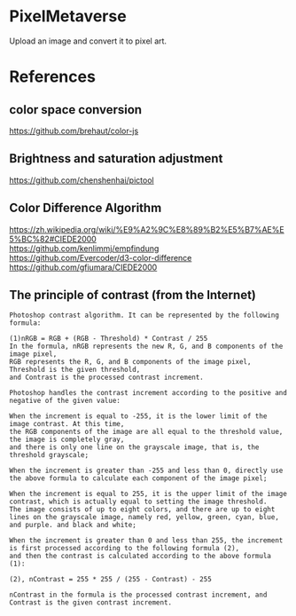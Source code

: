 # PixelMetaverse

Upload an image and convert it to pixel art.

# References

## color space conversion
https://github.com/brehaut/color-js  

## Brightness and saturation adjustment
https://github.com/chenshenhai/pictool

## Color Difference Algorithm
https://zh.wikipedia.org/wiki/%E9%A2%9C%E8%89%B2%E5%B7%AE%E5%BC%82#CIEDE2000  
https://github.com/kenlimmj/empfindung  
https://github.com/Evercoder/d3-color-difference  
https://github.com/gfiumara/CIEDE2000  

## The principle of contrast (from the Internet)

```text
Photoshop contrast algorithm. It can be represented by the following formula:

(1)nRGB = RGB + (RGB - Threshold) * Contrast / 255
In the formula, nRGB represents the new R, G, and B components of the image pixel, 
RGB represents the R, G, and B components of the image pixel, Threshold is the given threshold, 
and Contrast is the processed contrast increment.

Photoshop handles the contrast increment according to the positive and negative of the given value:

When the increment is equal to -255, it is the lower limit of the image contrast. At this time, 
the RGB components of the image are all equal to the threshold value, the image is completely gray, 
and there is only one line on the grayscale image, that is, the threshold grayscale;

When the increment is greater than -255 and less than 0, directly use the above formula to calculate each component of the image pixel;

When the increment is equal to 255, it is the upper limit of the image contrast, which is actually equal to setting the image threshold. 
The image consists of up to eight colors, and there are up to eight lines on the grayscale image, namely red, yellow, green, cyan, blue,
and purple. and black and white;

When the increment is greater than 0 and less than 255, the increment is first processed according to the following formula (2), 
and then the contrast is calculated according to the above formula (1):

(2), nContrast = 255 * 255 / (255 - Contrast) - 255

nContrast in the formula is the processed contrast increment, and Contrast is the given contrast increment.
```





